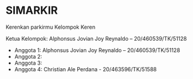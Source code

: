 # SIMARKIR

Kerenkan parkirmu
Kelompok Keren

Ketua Kelompok: Alphonsus Jovian Joy Reynaldo – 20/460539/TK/51128
- Anggota 1: Alphonsus Jovian Joy Reynaldo – 20/460539/TK/51128
- Anggota 2: 
- Anggota 3: 
- Anggota 4: Christian Ale Perdana - 20/463596/TK/51588
